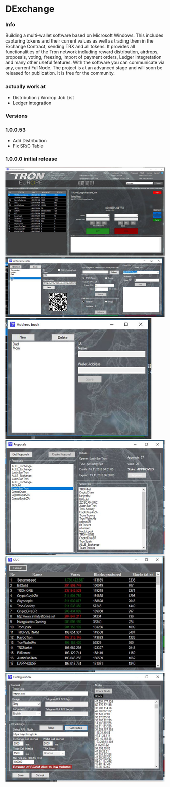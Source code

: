 # DExchange

### Info
Building a multi-wallet software based on Microsoft Windows. This includes capturing tokens and their current 
values as well as trading them in the Exchange Contract, sending TRX and all tokens. It provides all functionalities
of the Tron network including reward distribution, airdrops, proposals, voting, freezing, import of payment orders,
Ledger integretation and many other useful features. With the software you can communicate via any, current FullNode.
The project is at an advanced stage and will soon be released for publication. It is free for the community.

### actually work at
* Distribution / Airdrop Job List
* Ledger integration

### Versions

### 1.0.0.53 
* Add Distribution
* Fix SR/C Table

### 1.0.0.0 initial release

![DEX](dex1.jpg)
![DEX](dex2.jpg)
![DEX](3.JPG)
![DEX](4.JPG)
![DEX](5.JPG)
![DEX](6.JPG)
